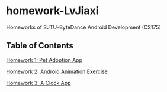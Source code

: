 # homework-LvJiaxi
Homeworks of SJTU-ByteDance Android Development (CS175)

## Table of Contents

[Homework 1: Pet Adoption App](https://github.com/Jessie-jx/homework-LvJiaxi/tree/main/HW1_pet_adoption)

[Homework 2: Android Animation Exercise](https://github.com/Jessie-jx/homework-LvJiaxi/tree/main/HW2_ch3)

[Homework 3: A Clock App](https://github.com/Jessie-jx/homework-LvJiaxi/tree/main/HW3_ch4)
